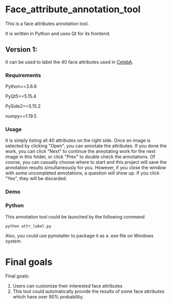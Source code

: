 # Face_attribute_annotation_tool

This is a face attributes annotation tool.

It is written in Python and uses Qt for its frontend.

## Version 1:

It can be used to label the 40 face attributes used in [CelebA](http://mmlab.ie.cuhk.edu.hk/projects/CelebA.html).

### Requirements

Python==3.6.8

PyQt5==5.15.4

PySide2==5.15.2

numpy==1.19.5

### Usage

It is simply listing all 40 attributes on the right side. Once an image is selected by clicking "Open", you can annotate the attributes. If you done the work, you can click "Next" to continue the annotating work for the next image in this folder, or click "Prev" to double check the annotations. Of course, you can casually choose where to start and this project will save the annotation results simultaneously for you. However, if you close the window with some uncompleted annotations, a question will show up. If you click "Yes", they will be discarded.

### Demo

### Python

This annotation tool could be launched by the following commend

```python
python attr_label.py
```

Also, you could use pyinstaller to package it as a .exe file on Windows system.

# Final goals

Final goals: 

1. Users can customize their interested face attributes 
2. This tool could automatically provide the results of some face attributes which have over 90% probability.